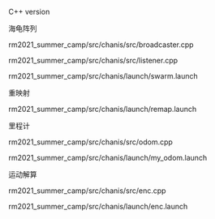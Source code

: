 C++ version

海龟阵列

rm2021_summer_camp/src/chanis/src/broadcaster.cpp

rm2021_summer_camp/src/chanis/src/listener.cpp

rm2021_summer_camp/src/chanis/launch/swarm.launch

重映射

rm2021_summer_camp/src/chanis/launch/remap.launch

里程计

rm2021_summer_camp/src/chanis/src/odom.cpp

rm2021_summer_camp/src/chanis/launch/my_odom.launch

运动解算

rm2021_summer_camp/src/chanis/src/enc.cpp

rm2021_summer_camp/src/chanis/launch/enc.launch

